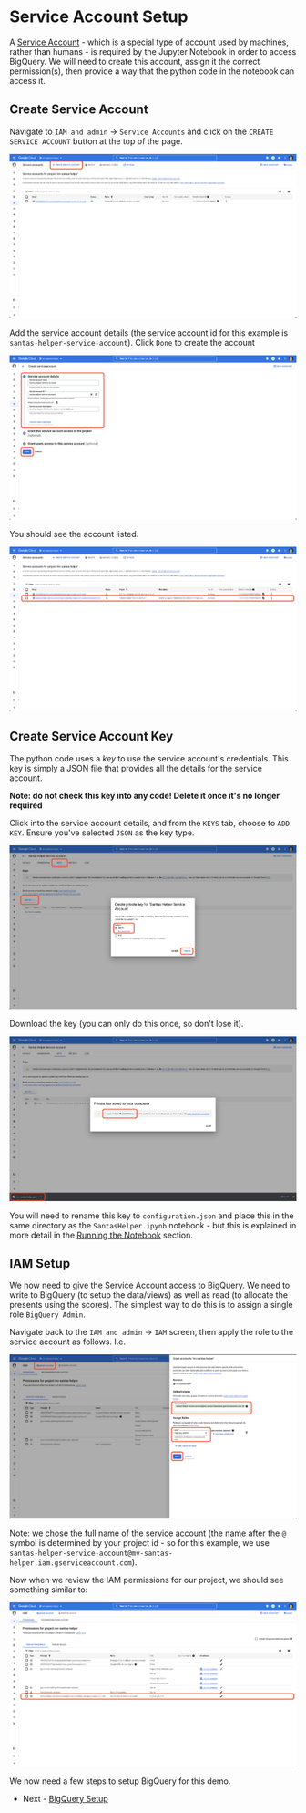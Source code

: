 # Service Account Setup

A [Service Account](https://cloud.google.com/iam/docs/service-accounts) - which is a special type of account used by 
machines, rather than humans - is required by the Jupyter Notebook in order to access BigQuery. We will need to create 
this account, assign it the correct permission(s), then provide a way that the python code in the notebook can 
access it.

## Create Service Account

Navigate to `IAM and admin` -> `Service Accounts` and click on the `CREATE SERVICE ACCOUNT` button at the 
top of the page.

![Create Service Account](images/06-service-acc-create.png)

Add the service account details (the service account id for this example is `santas-helper-service-account`). 
Click `Done` to create the account

![Service Account Details](images/07-service-acc-details.png)

You should see the account listed.

![Service Account Listing](images/08-service-acc-listing.png)

## Create Service Account Key

The python code uses a *key* to use the service account's credentials. This key is simply a JSON file that provides 
all the details for the service account.

**Note: do not check this key into any code! Delete it once it's no longer required**

Click into the service account details, and from the `KEYS` tab, choose to `ADD KEY`. Ensure you've 
selected `JSON` as the key type.

![Create Key](images/09-service-acc-create-key.png)

Download the key (you can only do this once, so don't lose it).

![Download Key](images/10-service-acc-download.png)

You will need to rename this key to `configuration.json` and place this in the same directory as the 
`SantasHelper.ipynb` notebook - but this is explained in more detail in the 
[Running the Notebook](running-the-notebook.md) section.

## IAM Setup

We now need to give the Service Account access to BigQuery. We need to write to BigQuery (to setup the data/views) as 
well as read (to allocate the presents using the scores). The simplest way to do this is to assign a single 
role `BigQuery Admin`. 

Navigate back to the `IAM and admin` -> `IAM` screen, then apply the role to the service 
account as follows. I.e.

![IAM Role Setup](images/11-service-acc-iam.png)

Note: we chose the full name of the service account (the name after the `@` symbol is determined by your project id - 
so for this example, we use `santas-helper-service-account@mv-santas-helper.iam.gserviceaccount.com`).

Now when we review the IAM permissions for our project, we should see something similar to:

![IAM Review](images/12-iam-review.png)

We now need a few steps to setup BigQuery for this demo.

- Next - [BigQuery Setup](bigquery-setup.md)
